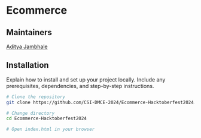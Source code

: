 # Ecommerce

## Maintainers
[Aditya Jambhale](https://github.com/Aditya-jambhale)

## Installation

Explain how to install and set up your project locally. Include any prerequisites, dependencies, and step-by-step instructions.

```bash
# Clone the repository
git clone https://github.com/CSI-DMCE-2024/Ecommerce-Hacktoberfest2024.git

# Change directory
cd Ecommerce-Hacktoberfest2024

# Open index.html in your browser
